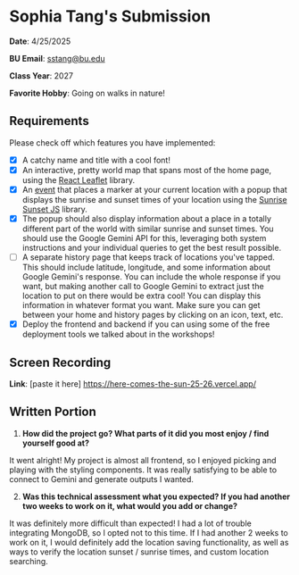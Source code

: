 # Sophia Tang's Submission
**Date**: 4/25/2025

**BU Email**: sstang@bu.edu

**Class Year**: 2027

**Favorite Hobby**: Going on walks in nature!

## Requirements
Please check off which features you have implemented:
- [X] A catchy name and title with a cool font!
- [X] An interactive, pretty world map that spans most of the home page, using the [React Leaflet](https://react-leaflet.js.org/) library.
- [X] An [event](https://react-leaflet.js.org/docs/example-events/) that places a marker at your current location with a popup that displays the sunrise and sunset times of your location using the [Sunrise Sunset JS](https://www.npmjs.com/package/sunrise-sunset-js) library.
- [X] The popup should also display information about a place in a totally different part of the world with similar sunrise and sunset times. You should use the Google Gemini API for this, leveraging both system instructions and your individual queries to get the best result possible.
- [ ] A separate history page that keeps track of locations you've tapped. This should include latitude, longitude, and some information about Google Gemini's response. You can include the whole response if you want, but making another call to Google Gemini to extract just the location to put on there would be extra cool! You can display this information in whatever format you want. Make sure you can get between your home and history pages by clicking on an icon, text, etc.
- [X] Deploy the frontend and backend if you can using some of the free deployment tools we talked about in the workshops!

## Screen Recording
**Link**: [paste it here]
https://here-comes-the-sun-25-26.vercel.app/

## Written Portion
1. **How did the project go? What parts of it did you most enjoy / find yourself good at?**

It went alright! My project is almost all frontend, so I enjoyed picking and playing with the styling components.
It was really satisfying to be able to connect to Gemini and generate outputs I wanted.

2. **Was this technical assessment what you expected? If you had another two weeks to work on it, what would you add or change?**

It was definitely more difficult than expected! I had a lot of trouble integrating MongoDB, so I opted not to this time. If I had another
2 weeks to work on it, I would definitely add the location saving functionality, as well as ways to verify the location sunset / sunrise times, and
custom location searching.